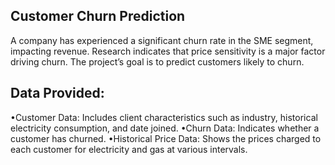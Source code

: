 ## Customer Churn Prediction
A company has experienced a significant churn rate in the SME segment, impacting revenue. Research indicates that price sensitivity is a major factor driving churn. The project’s goal is to predict customers likely to churn.

## Data Provided:
•Customer Data: Includes client characteristics such as industry, historical electricity consumption, and date joined.
•Churn Data: Indicates whether a customer has churned.
•Historical Price Data: Shows the prices charged to each customer for electricity and gas at various intervals.
